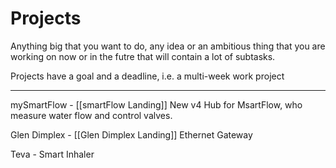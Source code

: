 # Projects
Anything big that you want to do, any idea or an ambitious thing that you are working on now or in the futre that will contain a lot of subtasks.

Projects have a goal and a deadline, i.e. a multi-week work project

---

mySmartFlow - [[smartFlow Landing]]
	New v4 Hub for MsartFlow, who measure water flow and control valves.

Glen Dimplex - [[Glen Dimplex Landing]]
	Ethernet Gateway

Teva - 
	Smart Inhaler